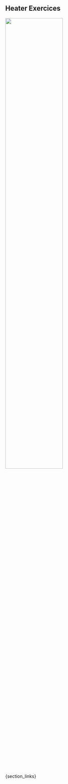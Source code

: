 <article markdown="1">

# Heater Exercices

<img src="img/exercises/heater_big.png" width = "60%"/>


</article>

{section_links}
